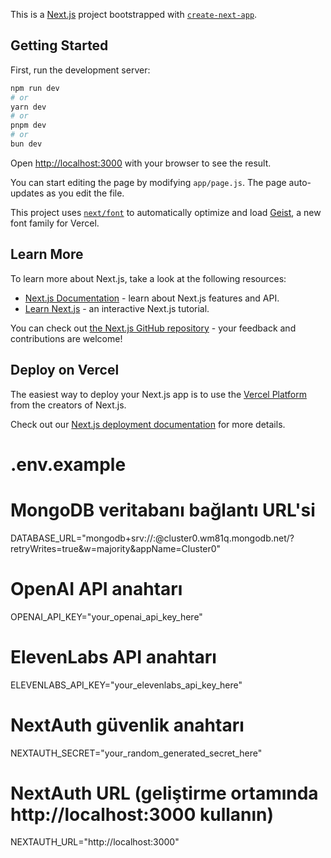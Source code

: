 This is a [Next.js](https://nextjs.org) project bootstrapped with [`create-next-app`](https://github.com/vercel/next.js/tree/canary/packages/create-next-app).

## Getting Started

First, run the development server:

```bash
npm run dev
# or
yarn dev
# or
pnpm dev
# or
bun dev
```

Open [http://localhost:3000](http://localhost:3000) with your browser to see the result.

You can start editing the page by modifying `app/page.js`. The page auto-updates as you edit the file.

This project uses [`next/font`](https://nextjs.org/docs/app/building-your-application/optimizing/fonts) to automatically optimize and load [Geist](https://vercel.com/font), a new font family for Vercel.

## Learn More

To learn more about Next.js, take a look at the following resources:

- [Next.js Documentation](https://nextjs.org/docs) - learn about Next.js features and API.
- [Learn Next.js](https://nextjs.org/learn) - an interactive Next.js tutorial.

You can check out [the Next.js GitHub repository](https://github.com/vercel/next.js) - your feedback and contributions are welcome!

## Deploy on Vercel

The easiest way to deploy your Next.js app is to use the [Vercel Platform](https://vercel.com/new?utm_medium=default-template&filter=next.js&utm_source=create-next-app&utm_campaign=create-next-app-readme) from the creators of Next.js.

Check out our [Next.js deployment documentation](https://nextjs.org/docs/app/building-your-application/deploying) for more details.

# .env.example

# MongoDB veritabanı bağlantı URL'si
DATABASE_URL="mongodb+srv://<username>:<password>@cluster0.wm81q.mongodb.net/<database>?retryWrites=true&w=majority&appName=Cluster0"

# OpenAI API anahtarı
OPENAI_API_KEY="your_openai_api_key_here"

# ElevenLabs API anahtarı
ELEVENLABS_API_KEY="your_elevenlabs_api_key_here"

# NextAuth güvenlik anahtarı
NEXTAUTH_SECRET="your_random_generated_secret_here"

# NextAuth URL (geliştirme ortamında http://localhost:3000 kullanın)
NEXTAUTH_URL="http://localhost:3000"

